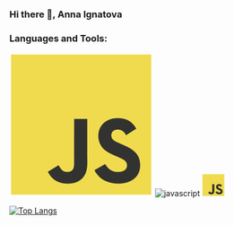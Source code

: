 ### Hi there 👋, Anna Ignatova

  
### Languages and Tools:  

![JavaScript](https://raw.githubusercontent.com/devicons/devicon/master/icons/javascript/javascript-original.svg)
<img src="https://upload.wikimedia.org/wikipedia/commons/thumb/9/95/Vue.js_Logo_2.svg/1200px-Vue.js_Logo_2.svg.png" alt="javascript" width="40" height="40"/> 
<img src="https://raw.githubusercontent.com/devicons/devicon/master/icons/javascript/javascript-original.svg" alt="javascript" width="40" height="40"/> 

[![Top Langs](https://github-readme-stats.vercel.app/api/top-langs/?username=anigalhub)](https://github.com/anuraghazra/github-readme-stats)
